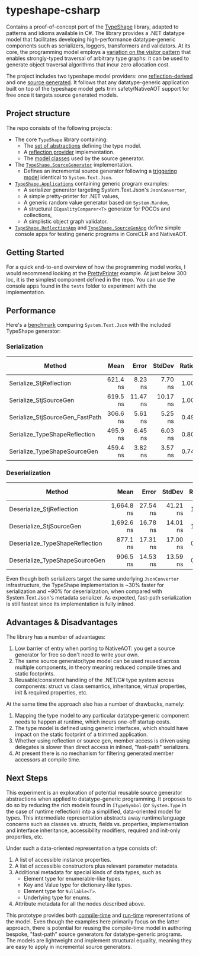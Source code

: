 # typeshape-csharp

Contains a proof-of-concept port of the [TypeShape](https://github.com/eiriktsarpalis/TypeShape) library, adapted to patterns and idioms available in C#.
The library provides a .NET datatype model that facilitates developing high-performance datatype-generic components such as serializers, loggers, transformers and validators.
At its core, the programming model employs a [variation on the visitor pattern](https://www.microsoft.com/en-us/research/publication/generalized-algebraic-data-types-and-object-oriented-programming/) that enables strongly-typed traversal of arbitrary type graphs: it can be used to generate object traversal algorithms that incur zero allocation cost.

The project includes two typeshape model providers: one [reflection-derived](https://github.com/eiriktsarpalis/typeshape-csharp/tree/main/src/TypeShape/ReflectionProvider) and one [source generated](https://github.com/eiriktsarpalis/typeshape-csharp/tree/main/src/TypeShape.SourceGenerator).
It follows that any datatype-generic application built on top of the typeshape model gets trim safety/NativeAOT support for free once it targets source generated models.

## Project structure

The repo consists of the following projects:

* The core `TypeShape` library containing:
  * The [set of abstractions](https://github.com/eiriktsarpalis/typeshape-csharp/tree/main/src/TypeShape/Abstractions) defining the type model.
  * A [reflection provider](https://github.com/eiriktsarpalis/typeshape-csharp/tree/main/src/TypeShape/ReflectionProvider) implementation.
  * The [model classes](https://github.com/eiriktsarpalis/typeshape-csharp/tree/main/src/TypeShape/SourceGenModel) used by the source generator.
* The [`TypeShape.SourceGenerator`](https://github.com/eiriktsarpalis/typeshape-csharp/tree/main/src/TypeShape.SourceGenerator) implementation.
  * Defines an incremental source generator following a [triggering model](https://github.com/eiriktsarpalis/typeshape-csharp/blob/7f517209fd34cf80b5ba83b21306c6e8bf836ae9/tests/TypeShape.SourceGenApp/Program.cs#L38-L41) identical to `System.Text.Json`.
* [`TypeShape.Applications`](https://github.com/eiriktsarpalis/typeshape-csharp/tree/main/src/TypeShape.Applications) containing generic program examples:
  * A serializer generator targeting System.Text.Json's `JsonConverter`,
  * A simple pretty-printer for .NET values,
  * A generic random value generator based on `System.Random`,
  * A structural `IEqualityComparer<T>` generator for POCOs and collections,
  * A simplistic object graph validator.
* [`TypeShape.ReflectionApp`](https://github.com/eiriktsarpalis/typeshape-csharp/tree/main/tests/TypeShape.ReflectionApp) and [`TypeShape.SourceGenApp`](https://github.com/eiriktsarpalis/typeshape-csharp/tree/main/tests/TypeShape.SourceGenApp) define simple console apps for testing generic programs in CoreCLR and NativeAOT.

## Getting Started

For a quick end-to-end overview of how the programming model works, I would recommend looking at the [PrettyPrinter](https://github.com/eiriktsarpalis/typeshape-csharp/tree/main/src/TypeShape.Applications/PrettyPrinter) example. At just below 300 loc, it is the simplest component defined in the repo. You can use the console apps found in the `tests` folder to experiment with the implementation.

## Performance

Here's a [benchmark](https://github.com/eiriktsarpalis/typeshape-csharp/blob/main/tests/TypeShape.Benchmarks/JsonBenchmark.cs) comparing `System.Text.Json` with the included TypeShape generator:

### Serialization

|                          Method |     Mean |    Error |   StdDev | Ratio | RatioSD |   Gen0 | Allocated | Alloc Ratio |
|-------------------------------- |---------:|---------:|---------:|------:|--------:|-------:|----------:|------------:|
|         Serialize_StjReflection | 621.4 ns |  8.23 ns |  7.70 ns |  1.00 |    0.00 | 0.0477 |     488 B |        1.00 |
|          Serialize_StjSourceGen | 619.5 ns | 11.47 ns | 10.17 ns |  1.00 |    0.02 | 0.0477 |     488 B |        1.00 |
| Serialize_StjSourceGen_FastPath | 306.6 ns |  5.61 ns |  5.25 ns |  0.49 |    0.01 | 0.0172 |     176 B |        0.36 |
|   Serialize_TypeShapeReflection | 495.9 ns |  6.45 ns |  6.03 ns |  0.80 |    0.01 | 0.0267 |     272 B |        0.56 |
|    Serialize_TypeShapeSourceGen | 459.4 ns |  3.82 ns |  3.57 ns |  0.74 |    0.01 | 0.0267 |     272 B |        0.56 |

### Deserialization

|                          Method |       Mean |    Error |   StdDev | Ratio | RatioSD |   Gen0 | Allocated | Alloc Ratio |
|-------------------------------- |-----------:|---------:|---------:|------:|--------:|-------:|----------:|------------:|
|       Deserialize_StjReflection | 1,664.8 ns | 27.54 ns | 41.21 ns |  1.00 |    0.00 | 0.1068 |    1080 B |        1.00 |
|        Deserialize_StjSourceGen | 1,692.6 ns | 16.78 ns | 14.01 ns |  1.00 |    0.02 | 0.1049 |    1056 B |        0.98 |
| Deserialize_TypeShapeReflection |   877.1 ns | 17.31 ns | 17.00 ns |  0.52 |    0.01 | 0.0601 |     608 B |        0.56 |
|  Deserialize_TypeShapeSourceGen |   906.5 ns | 14.53 ns | 13.59 ns |  0.53 |    0.01 | 0.0601 |     608 B |        0.56 |

Even though both serializers target the same underlying `JsonConverter` infrastructure, the TypeShape implementation is ~30% faster for serialization and ~90% for deserialization,
when compared with System.Text.Json's metadata serializer. As expected, fast-path serialization is still fastest since its implementation is fully inlined.

## Advantages & Disadvantages

The library has a number of advantages:

1. Low barrier of entry when porting to NativeAOT: you get a source generator for free so don't need to write your own.
2. The same source generator/type model can be used reused across multiple components, in theory meaning reduced compile times and static footprints.
3. Reusable/consistent handling of the .NET/C# type system across components: struct vs class semantics, inheritance, virtual properties, init & required properties, etc.

At the same time the approach also has a number of drawbacks, namely:

1. Mapping the type model to any particular datatype-generic component needs to happen at runtime, which incurs one-off startup costs.
2. The type model is defined using generic interfaces, which should have impact on the static footprint of a trimmed application.
3. Whether using reflection or source gen, member access is driven using delegates is slower than direct access in inlined, "fast-path" serializers.
4. At present there is no mechanism for filtering generated member accessors at compile time.

## Next Steps

This experiment is an exploration of potential reusable source generator abstractions when applied to datatype-generic programming. It proposes to do so by reducing the rich models found in `ITypeSymbol` (or `System.Type` in the case of runtime reflection) into a simplified, data-oriented model for types. This intermediate representation abstracts away runtime/language concerns such as classes vs. structs, fields vs. properties, implementation and interface inheritance, accessibility modifiers, required and init-only properties, etc.

Under such a data-oriented representation a type consists of:

1. A list of accessible instance properties.
2. A list of accessible constructors plus relevant parameter metadata.
3. Additional metadata for special kinds of data types, such as
    * Element type for enumerable-like types.
    * Key and Value type for dictionary-like types.
    * Element type for `Nullable<T>`.
    * Underlying type for enums.
4. Attribute metadata for all the nodes described above.

This prototype provides both [compile-time](https://github.com/eiriktsarpalis/typeshape-csharp/tree/main/src/TypeShape.SourceGenerator/Model) and [run-time](https://github.com/eiriktsarpalis/typeshape-csharp/tree/main/src/TypeShape/Abstractions) representations of the model. Even though the examples here primarily focus on the latter approach, there is potential for reusing the compile-time model in authoring bespoke, "fast-path" source generators for datatype-generic programs. The models are lightweight and implement structural equality, meaning they are easy to apply in incremental source generators.
